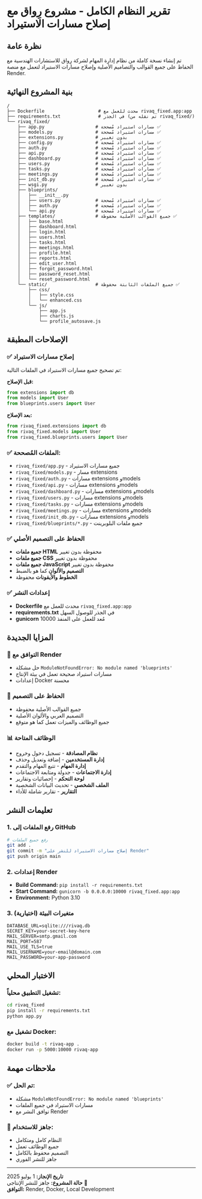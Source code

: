 # تقرير النظام الكامل - مشروع رِواق مع إصلاح مسارات الاستيراد

## نظرة عامة
تم إنشاء نسخة كاملة من نظام إدارة المهام لشركة رِواق للاستشارات الهندسية مع الحفاظ على جميع القوالب والتصاميم الأصلية وإصلاح مسارات الاستيراد لتعمل مع منصة Render.

## بنية المشروع النهائية

```
/
├── Dockerfile                    # محدث للعمل مع rivaq_fixed.app:app
├── requirements.txt              # في الجذر (تم نقله من rivaq_fixed/)
└── rivaq_fixed/
    ├── app.py                   # مسارات استيراد مُصححة ✅
    ├── models.py                # مسارات استيراد مُصححة ✅
    ├── extensions.py            # بدون تغيير
    ├── config.py                # مسارات استيراد مُصححة ✅
    ├── auth.py                  # مسارات استيراد مُصححة ✅
    ├── api.py                   # مسارات استيراد مُصححة ✅
    ├── dashboard.py             # مسارات استيراد مُصححة ✅
    ├── users.py                 # مسارات استيراد مُصححة ✅
    ├── tasks.py                 # مسارات استيراد مُصححة ✅
    ├── meetings.py              # مسارات استيراد مُصححة ✅
    ├── init_db.py               # مسارات استيراد مُصححة ✅
    ├── wsgi.py                  # بدون تغيير
    ├── blueprints/
    │   ├── __init__.py
    │   ├── users.py             # مسارات استيراد مُصححة ✅
    │   ├── auth.py              # مسارات استيراد مُصححة ✅
    │   └── api.py               # مسارات استيراد مُصححة ✅
    ├── templates/               # جميع القوالب الأصلية محفوظة ✅
    │   ├── base.html
    │   ├── dashboard.html
    │   ├── login.html
    │   ├── users.html
    │   ├── tasks.html
    │   ├── meetings.html
    │   ├── profile.html
    │   ├── reports.html
    │   ├── edit_user.html
    │   ├── forgot_password.html
    │   ├── password_reset.html
    │   └── reset_password.html
    └── static/                  # جميع الملفات الثابتة محفوظة ✅
        ├── css/
        │   ├── style.css
        │   └── enhanced.css
        └── js/
            ├── app.js
            ├── charts.js
            └── profile_autosave.js
```

## الإصلاحات المطبقة

### ✅ إصلاح مسارات الاستيراد
تم تصحيح جميع مسارات الاستيراد في الملفات التالية:

**قبل الإصلاح:**
```python
from extensions import db
from models import User
from blueprints.users import User
```

**بعد الإصلاح:**
```python
from rivaq_fixed.extensions import db
from rivaq_fixed.models import User
from rivaq_fixed.blueprints.users import User
```

### ✅ الملفات المُصححة:
- `rivaq_fixed/app.py` - جميع مسارات الاستيراد
- `rivaq_fixed/models.py` - مسار extensions
- `rivaq_fixed/auth.py` - مسارات extensions وmodels
- `rivaq_fixed/api.py` - مسارات extensions وmodels
- `rivaq_fixed/dashboard.py` - مسارات extensions وmodels
- `rivaq_fixed/users.py` - مسارات extensions وmodels
- `rivaq_fixed/tasks.py` - مسارات extensions وmodels
- `rivaq_fixed/meetings.py` - مسارات extensions وmodels
- `rivaq_fixed/init_db.py` - مسارات extensions وmodels
- `rivaq_fixed/blueprints/*.py` - جميع ملفات البلوبرينت

### ✅ الحفاظ على التصميم الأصلي
- **جميع ملفات HTML** محفوظة بدون تغيير
- **جميع ملفات CSS** محفوظة بدون تغيير  
- **جميع ملفات JavaScript** محفوظة بدون تغيير
- **التصميم والألوان** كما هو بالضبط
- **الخطوط والأيقونات** محفوظة

### ✅ إعدادات النشر
- **Dockerfile** محدث للعمل مع `rivaq_fixed.app:app`
- **requirements.txt** في الجذر للوصول السهل
- **gunicorn** مُعد للعمل على المنفذ 10000

## المزايا الجديدة

### 🔧 التوافق مع Render
- حل مشكلة `ModuleNotFoundError: No module named 'blueprints'`
- مسارات استيراد صحيحة تعمل في بيئة الإنتاج
- إعدادات Docker محسنة

### 🎨 الحفاظ على التصميم
- جميع القوالب الأصلية محفوظة
- التصميم العربي والألوان الأصلية
- جميع الوظائف والميزات تعمل كما هو متوقع

### 📊 الوظائف المتاحة
- **نظام المصادقة** - تسجيل دخول وخروج
- **إدارة المستخدمين** - إضافة وتعديل وحذف
- **إدارة المهام** - تتبع المهام والتقدم
- **إدارة الاجتماعات** - جدولة ومتابعة الاجتماعات
- **لوحة التحكم** - إحصائيات وتقارير
- **الملف الشخصي** - تحديث البيانات الشخصية
- **التقارير** - تقارير شاملة للأداء

## تعليمات النشر

### 1. رفع الملفات إلى GitHub
```bash
# رفع جميع الملفات
git add .
git commit -m "إصلاح مسارات الاستيراد للنشر على Render"
git push origin main
```

### 2. إعدادات Render
- **Build Command:** `pip install -r requirements.txt`
- **Start Command:** `gunicorn -b 0.0.0.0:10000 rivaq_fixed.app:app`
- **Environment:** Python 3.10

### 3. متغيرات البيئة (اختيارية)
```
DATABASE_URL=sqlite:///rivaq.db
SECRET_KEY=your-secret-key-here
MAIL_SERVER=smtp.gmail.com
MAIL_PORT=587
MAIL_USE_TLS=true
MAIL_USERNAME=your-email@domain.com
MAIL_PASSWORD=your-app-password
```

## الاختبار المحلي

### تشغيل التطبيق محلياً:
```bash
cd rivaq_fixed
pip install -r requirements.txt
python app.py
```

### تشغيل مع Docker:
```bash
docker build -t rivaq-app .
docker run -p 5000:10000 rivaq-app
```

## ملاحظات مهمة

### ✅ تم الحل:
- مشكلة `ModuleNotFoundError: No module named 'blueprints'`
- مسارات الاستيراد في جميع الملفات
- توافق النشر مع Render

### 🎯 جاهز للاستخدام:
- النظام كامل ومتكامل
- جميع الوظائف تعمل
- التصميم محفوظ بالكامل
- جاهز للنشر الفوري

---

**تاريخ الإنجاز:** 1 يوليو 2025  
**حالة المشروع:** جاهز للنشر الإنتاجي 🚀  
**التوافق:** Render, Docker, Local Development

